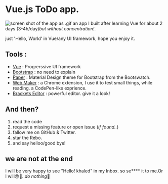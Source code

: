 # Vue.js ToDo app.
![screen shot of the app as .gif](https://github.com/khaled-nuur/simple-vue-todo/ "the app in my browser!")
an app I built after learning Vue for about 2 days (3-4h/day)*but without concentration!*.

just 'Hello, World' in Vue/any UI framework, hope you enjoy it.
## Tools :
- [Vue](vuejs.org) : Progrerssive UI framework
- [Bootstrap](getbootstrap.com) : no need to explain
- [Paper](https://bootswatch.com/paper) : Material Design theme for Bootstrap from the Bootswatch.
- [Web Maker](https://webmakerapp.com/) : a Chrome extension, I use it to test small things, while reading. a CodePen-like exprience.
- [Brackets Editor](http://brackets.io/) : powerful editor. give it a look!
## And then?
1. read the code
2. request a missing feature or open issue (*if found..*)
3. fallow me on GitHub & Twitter.
4. star the Rebo.
5. and say helloo/good bye!
## we are not at the end
I will be very happy to see "Hello! khaled" in my Inbox. so se**** it to me.Or I will:angry::imp:..*do nothing*:grimacing: